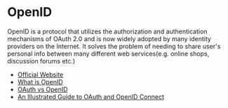# OpenID

OpenID is a protocol that utilizes the authorization and authentication mechanisms of OAuth 2.0 and is now widely adopted by many identity providers on the Internet.
It solves the problem of needing to share user's personal info between many different web services(e.g. online shops, discussion forums etc.)

- [Official Website](https://openid.net/)
- [What is OpenID](https://openid.net/connect/)
- [OAuth vs OpenID](https://securew2.com/blog/oauth-vs-openid-which-is-better)
- [An Illustrated Guide to OAuth and OpenID Connect](https://www.youtube.com/watch?v=t18YB3xDfXI)